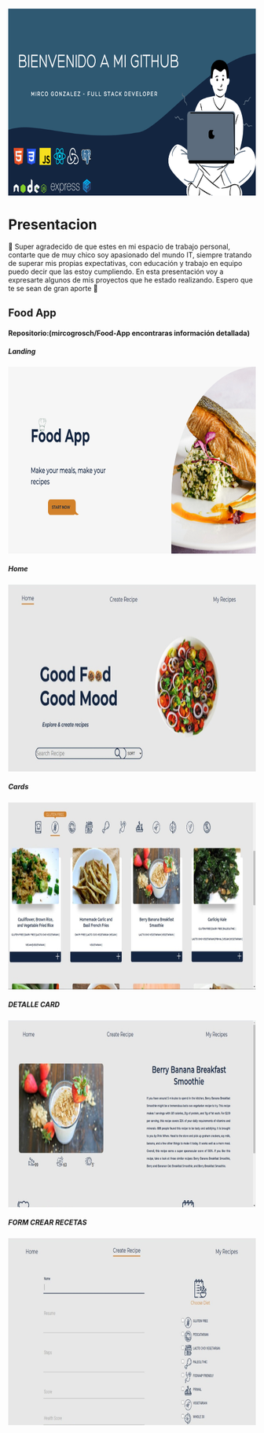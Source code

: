 <p align="center">
  <img height="380" width ="1000"src="./portada.png" />
</p>


# Presentacion
:wave: Super agradecido de que estes en mi espacio de trabajo personal, contarte que de muy chico soy apasionado del mundo IT, siempre tratando de superar mis propias expectativas, con educación y trabajo en equipo puedo decir que las estoy cumpliendo. En esta presentación voy a expresarte algunos de mis proyectos que he estado realizando. Espero que te se sean de gran aporte :100:  

## Food App 
#### Repositorio:(mircogrosch/Food-App encontraras información detallada)
##### Landing
<p align="rigth">
  <img height="380" width ="1000"src="./img/landing.png" />
</p>

##### Home
<p align="left">
  <img height="380"  width ="1000"src="./img/home.jpeg" />
</p>

##### Cards
<p align="left">
  <img height="380"  width ="1000"src="./img/cards.jpeg" />
</p>

##### DETALLE CARD
<p align="left">
  <img height="380"  width ="1000" src="./img/detail.jpeg" />
</p>

##### FORM CREAR RECETAS
<p align="left">
  <img height="380"  width ="1000" src="./img/form.jpeg" />
</p>
